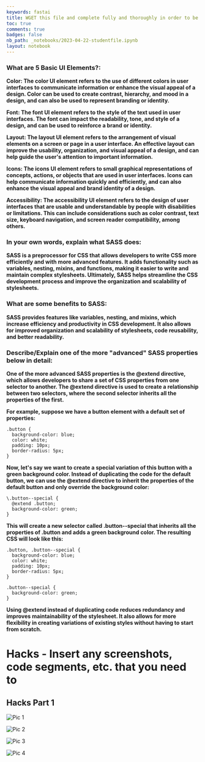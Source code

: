 ```yaml
---
keywords: fastai
title: WGET this file and complete fully and thoroughly in order to be graded
toc: true
comments: true
badges: false
nb_path: _notebooks/2023-04-22-studentfile.ipynb
layout: notebook
---
```


### What are 5 Basic UI Elements?:

**Color: The color UI element refers to the use of different colors in user interfaces to communicate information or enhance the visual appeal of a design. Color can be used to create contrast, hierarchy, and mood in a design, and can also be used to represent branding or identity.**

**Font: The font UI element refers to the style of the text used in user interfaces. The font can impact the readability, tone, and style of a design, and can be used to reinforce a brand or identity.**

**Layout: The layout UI element refers to the arrangement of visual elements on a screen or page in a user interface. An effective layout can improve the usability, organization, and visual appeal of a design, and can help guide the user's attention to important information.**

**Icons: The icons UI element refers to small graphical representations of concepts, actions, or objects that are used in user interfaces. Icons can help communicate information quickly and efficiently, and can also enhance the visual appeal and brand identity of a design.**

**Accessibility: The accessibility UI element refers to the design of user interfaces that are usable and understandable by people with disabilities or limitations. This can include considerations such as color contrast, text size, keyboard navigation, and screen reader compatibility, among others.**


### In your own words, explain what SASS does:

**SASS is a preprocessor for CSS that allows developers to write CSS more efficiently and with more advanced features. It adds functionality such as variables, nesting, mixins, and functions, making it easier to write and maintain complex stylesheets. Ultimately, SASS helps streamline the CSS development process and improve the organization and scalability of stylesheets.**

### What are some benefits to SASS: 

**SASS provides features like variables, nesting, and mixins, which increase efficiency and productivity in CSS development. It also allows for improved organization and scalability of stylesheets, code reusability, and better readability.**


### Describe/Explain one of the more "advanced" SASS properties below in detail:

**One of the more advanced SASS properties is the @extend directive, which allows developers to share a set of CSS properties from one selector to another. The @extend directive is used to create a relationship between two selectors, where the second selector inherits all the properties of the first.**

**For example, suppose we have a button element with a default set of properties:**

```
.button {
  background-color: blue;
  color: white;
  padding: 10px;
  border-radius: 5px;
}
```
**Now, let's say we want to create a special variation of this button with a green background color. Instead of duplicating the code for the default button, we can use the @extend directive to inherit the properties of the default button and only override the background color:**

```
\.button--special {
  @extend .button;
  background-color: green;
}
```

**This will create a new selector called .button--special that inherits all the properties of .button and adds a green background color. The resulting CSS will look like this:**

```
.button, .button--special {
  background-color: blue;
  color: white;
  padding: 10px;
  border-radius: 5px;
}

.button--special {
  background-color: green;
}
```
**Using @extend instead of duplicating code reduces redundancy and improves maintainability of the stylesheet. It also allows for more flexibility in creating variations of existing styles without having to start from scratch.**

# Hacks - Insert any screenshots, code segments, etc. that you need to

## Hacks Part 1

![]({{site.baseurl}}/images/picture12.png "Pic 1")

![]({{site.baseurl}}/images/picture12.png "Pic 2")

![]({{site.baseurl}}/images/picture12.png "Pic 3")

![]({{site.baseurl}}/images/picture12.png "Pic 4")























